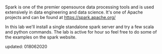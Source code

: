 Spark is one of the premier opensource data processing tools and is used extensively in data engineering and data science. It's one of  Apache projects and can be found at https://spark.apache.org/

In this lab we'll install a single standalone spark server and try a few scala and python commands. The lab is active for hour so feel free to do some of the examples on the spark website.


updated: 018062020